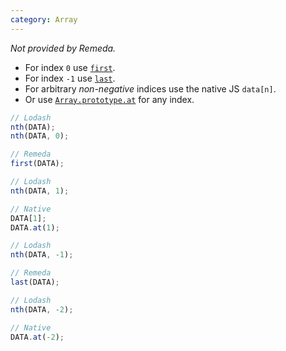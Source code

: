 ```yaml
---
category: Array
---
```


_Not provided by Remeda._

- For index `0` use [`first`](/docs#first).
- For index `-1` use [`last`](/docs#last).
- For arbitrary _non-negative_ indices use the native JS `data[n]`.
- Or use [`Array.prototype.at`](https://developer.mozilla.org/en-US/docs/Web/JavaScript/Reference/Global_Objects/Array/at) for any index.

```ts
// Lodash
nth(DATA);
nth(DATA, 0);

// Remeda
first(DATA);

// Lodash
nth(DATA, 1);

// Native
DATA[1];
DATA.at(1);

// Lodash
nth(DATA, -1);

// Remeda
last(DATA);

// Lodash
nth(DATA, -2);

// Native
DATA.at(-2);
```
